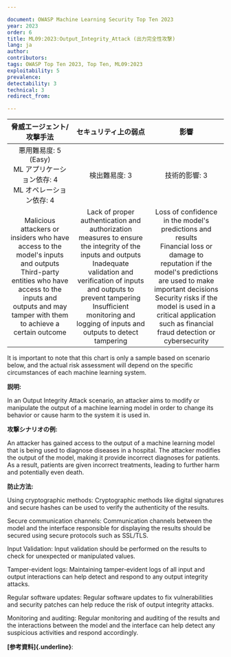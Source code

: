 ```yaml
---

document: OWASP Machine Learning Security Top Ten 2023
year: 2023
order: 6
title: ML09:2023:Output_Integrity_Attack (出力完全性攻撃)
lang: ja
author:
contributors:
tags: OWASP Top Ten 2023, Top Ten, ML09:2023
exploitability: 5
prevalence:
detectability: 3
technical: 3
redirect_from:

---
```


|                                                                                        脅威エージェント/攻撃手法                                                                                          |                                                                                                                                 セキュリティ上の弱点                                                                                                                             |                                                                                                                                          影響                                                                                                                                           |
|:---------------------------------------------------------------------------------------------------------------------------------------------------------------------------------------------------------:|:--------------------------------------------------------------------------------------------------------------------------------------------------------------------------------------------------------------------------------------------------------------------------------:|:---------------------------------------------------------------------------------------------------------------------------------------------------------------------------------------------------------------------------------------------------------------------------------------:|
|                                                          悪用難易度: 5 (Easy)<br>ML アプリケーション依存: 4<br>ML オペレーション依存: 4<br>                                                               |                                                                                                                               検出難易度: 3<br>                                                                                                                                  |                                                                                                                                    技術的影響: 3<br>                                                                                                                                    |
| Malicious attackers or insiders who have access to the model's inputs and outputs<br>Third-party entities who have access to the inputs and outputs and may tamper with them to achieve a certain outcome | Lack of proper authentication and authorization measures to ensure the integrity of the inputs and outputs<br>Inadequate validation and verification of inputs and outputs to prevent tampering<br>Insufficient monitoring and logging of inputs and outputs to detect tampering | Loss of confidence in the model's predictions and results<br>Financial loss or damage to reputation if the model's predictions are used to make important decisions<br>Security risks if the model is used in a critical application such as financial fraud detection or cybersecurity |


It is important to note that this chart is only a sample based on scenario below, and the actual risk assessment will depend on the specific circumstances of each machine learning system.



**説明:**

In an Output Integrity Attack scenario, an attacker aims to modify or manipulate the output of a machine learning model in order to change its behavior or cause harm to the system it is used in.



**攻撃シナリオの例:**

An attacker has gained access to the output of a machine learning model that is being used to diagnose diseases in a hospital. 
The attacker modifies the output of the model, making it provide incorrect diagnoses for patients. 
As a result, patients are given incorrect treatments, leading to further harm and potentially even death.



**防止方法:**

Using cryptographic methods: Cryptographic methods like digital signatures and secure hashes can be used to verify the authenticity of the results.



Secure communication channels: Communication channels between the model and the interface responsible for displaying the results should be secured using secure protocols such as SSL/TLS.



Input Validation: Input validation should be performed on the results to check for unexpected or manipulated values.


Tamper-evident logs: Maintaining tamper-evident logs of all input and output interactions can help detect and respond to any output integrity attacks.



Regular software updates: Regular software updates to fix vulnerabilities and security patches can help reduce the risk of output integrity attacks.



Monitoring and auditing: Regular monitoring and auditing of the results and the interactions between the model and the interface can help detect any suspicious activities and respond accordingly.



**[参考資料]{.underline}**:
